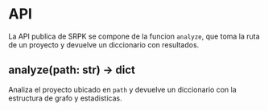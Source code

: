 # API

La API publica de SRPK se compone de la funcion `analyze`, que toma la ruta de un proyecto y devuelve un diccionario con resultados.

## analyze(path: str) -> dict

Analiza el proyecto ubicado en `path` y devuelve un diccionario con la estructura de grafo y estadisticas.
